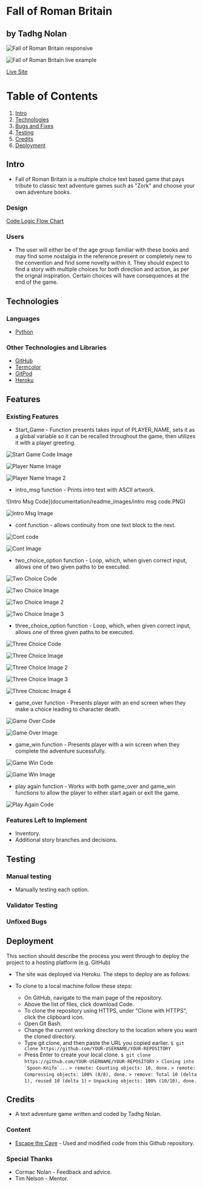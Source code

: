 # Fall of Roman Britain
## by Tadhg Nolan
![Fall of Roman Britain responsive](documentation/readme_images/responsive_mockup.PNG)

![Fall of Roman Britain live example](documentation/readme_images/demo.gif)

[Live Site](https://fall-of-roman-britain.herokuapp.com/)

# Table of Contents
1. [Intro](#intro)
2. [Technologies](#technologies)
3. [Bugs and Fixes](#bugs--fixes)
4. [Testing](#testing)
5. [Credits](#credits)
6. [Deployment](deployment)

## Intro

 - Fall of Roman Britain is a multiple choice text based game that pays tribute to classic text adventure games such as "Zork" and choose your own adventure books.  

### Design

[Code Logic Flow Chart](documentation/flowchart_main.png)

### Users

- The user will either be of the age group familiar with these books and may find some nostalgia in the reference present or completely new to the convention and find some novelty within it. They should expect to find a story with multiple choices for both direction and action, as per the orignal inspiration. Certain choices will have consequences at the end of the game.

## Technologies

### Languages

- [Python](https://www.python.org/about/)

### Other Technologies and Libraries 

- [GitHub](https://github.com/)
- [Termcolor](https://pypi.org/project/termcolor/)
- [GitPod](https://www.gitpod.io/about/)
- [Heroku](https://heroku.com)

## Features 

### Existing Features

- Start_Game - Function presents takes input of PLAYER_NAME, sets it as a global variable so it can be recalled throughout the game, then utilizes it with a player greeting.

![Start Game Code Image](documentation/readme_images/start_game_code.PNG)

![Player Name Image](documentation/readme_images/PLAYER_NAME.PNG)

![Player Name Image 2](documentation/readme_images/PLAYER_NAME2.PNG)

- intro_msg function - Prints intro text with ASCII artwork.

![Intro Msg Code](documentation/readme_images/intro msg code.PNG)

![Intro Msg Image](documentation/readme_images/intro_msg.PNG)

- cont function - allows continuity from one text block to the next.

![Cont code](documentation/readme_images/cont_code.PNG)

![Cont Image](documentation/readme_images/cont.PNG)

- two_choice_option function - Loop, which, when given correct input, allows one of two given paths to be executed.

![Two Choice Code](documentation/readme_images/two_choice_code.PNG)

![Two Choice Image](documentation/readme_images/two_choice.PNG)

![Two Choice Image 2](documentation/readme_images/two_choice_2.PNG)

![Two Choice Image 3](documentation/readme_images/two_choice_3.PNG)

- three_choice_option function - Loop, which, when given correct input, allows one of three given paths to be executed. 

![Three Choice Code](documentation/readme_images/three_choice_code.PNG)

![Three Choice Image](documentation/readme_images/three_choice.PNG)

![Three Choice Image 2](documentation/readme_images/three_choice_2.PNG)

![Three Choice Image 3](documentation/readme_images/three_choice_3.PNG)

![Three Choicec Image 4](documentation/readme_images/three_choice_4.PNG)

- game_over function - Presents player with an end screen when they make a choice leading to character death.

![Game Over Code](documentation/readme_images/game_over_code.PNG)

![Game Over Image](documentation/readme_images/game_over.PNG)

- game_win function - Presents player with a win screen when they complete the adventure sucessfully.

![Game Win Code](documentation/readme_images/game_win_code.PNG)

![Game Win Image](documentation/readme_images/game_win.PNG)

- play again function - Works with both game_over and game_win functions to allow the player to either start again or exit the game.

![Play Again Code](documentation/readme_images/play_again_code.PNG)

### Features Left to Implement

- Inventory.
- Additional story branches and decisions.

## Testing 

### Manual testing

- Manually testing each option.  										

### Validator Testing 



### Unfixed Bugs


## Deployment

This section should describe the process you went through to deploy the project to a hosting platform (e.g. GitHub) 

- The site was deployed via Heroku. The steps to deploy are as follows: 
   
  
- To clone to a local machine follow these steps:
  
  - On GitHub, navigate to the main page of the repository.
  - Above the list of files, click download Code.
  - To clone the repository using HTTPS, under "Clone with HTTPS", click the clipboard icon.
  - Open Git Bash.
  - Change the current working directory to the location where you want the cloned directory.
  - Type git clone, and then paste the URL you copied earlier.
    `$ git clone https://github.com/YOUR-USERNAME/YOUR-REPOSITORY`
  - Press Enter to create your local clone. 
  	`$ git clone https://github.com/YOUR-USERNAME/YOUR-REPOSITORY`
    ``> Cloning into `Spoon-Knife`...``
    `> remote: Counting objects: 10, done.`
    `> remote: Compressing objects: 100% (8/8), done.`
    `> remove: Total 10 (delta 1), reused 10 (delta 1)`
    `> Unpacking objects: 100% (10/10), done.`
   
   

## Credits 

 - A text adventure game written and coded by Tadhg Nolan.
 
### Content 

- [Escape the Cave](https://github.com/roomacarthur/escape-the-cave/blob/main/run.py) - Used  and modified code from this Github repository.


### Special Thanks

- Cormac Nolan - Feedback and advice.
- Tim Nelson - Mentor.